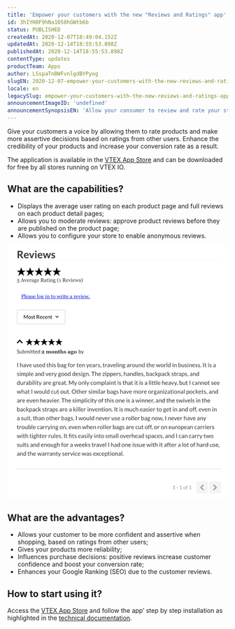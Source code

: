 ```yaml
---
title: 'Empower your customers with the new "Reviews and Ratings" app'
id: 3hIYH0F9hNa1058hGWtb6b
status: PUBLISHED
createdAt: 2020-12-07T18:49:04.152Z
updatedAt: 2020-12-14T18:55:53.898Z
publishedAt: 2020-12-14T18:55:53.898Z
contentType: updates
productTeam: Apps
author: LSspaTnBWFvnlgdBYPyog
slugEN: 2020-12-07-empower-your-customers-with-the-new-reviews-and-ratings-app
locale: en
legacySlug: empower-your-customers-with-the-new-reviews-and-ratings-app
announcementImageID: 'undefined'
announcementSynopsisEN: 'Allow your consumer to review and rate your store products with the new VTEX App Store: Reviews and Ratings app'
---
```


Give your customers a voice by allowing them to rate products and make more assertive decisions based on ratings from other users. Enhance the credibility of your products and increase your conversion rate as a result.

The application is available in the [VTEX App Store](https://apps.vtex.com "VTEX App Store") and can be downloaded for free by all stores running on VTEX IO. 

## What are the capabilities?

- Displays the average user rating on each product page and full reviews on each product detail pages;
- Allows you to moderate reviews: approve product reviews before they are published on the product page;
- Allows you to configure your store to enable anonymous reviews.

![Reviews and Ratings - Printscreen](https://raw.githubusercontent.com/vtexdocs/help-center-content/refs/heads/main/docs/en/announcements/2020/2020-12-07-empower-your-customers-with-the-new-reviews-and-ratings-app_1.png)

## What are the advantages?
- Allows your customer to be more confident and assertive when shopping, based on ratings from other users;
- Gives your products more reliability;
- Influences purchase decisions: positive reviews increase customer confidence and boost your conversion rate;
- Enhances your Google Ranking (SEO) due to the customer reviews.

## How to start using it?

Access the [VTEX App Store](https://apps.vtex.com/vtex-reviews-and-ratings/p "VTEX App Store") and follow the app’ step by step installation as highlighted in the [technical documentation](https://vtex.io/docs/components/all/vtex.reviews-and-ratings@2.2.1/ "Documentation").

